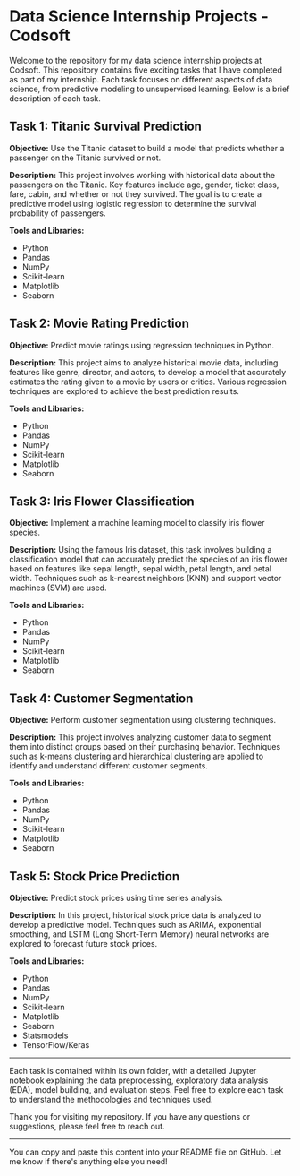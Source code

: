 # Data Science Internship Projects - Codsoft

Welcome to the repository for my data science internship projects at Codsoft. This repository contains five exciting tasks that I have completed as part of my internship. Each task focuses on different aspects of data science, from predictive modeling to unsupervised learning. Below is a brief description of each task.

## Task 1: Titanic Survival Prediction

**Objective:** Use the Titanic dataset to build a model that predicts whether a passenger on the Titanic survived or not.

**Description:** This project involves working with historical data about the passengers on the Titanic. Key features include age, gender, ticket class, fare, cabin, and whether or not they survived. The goal is to create a predictive model using logistic regression to determine the survival probability of passengers.

**Tools and Libraries:**
- Python
- Pandas
- NumPy
- Scikit-learn
- Matplotlib
- Seaborn

## Task 2: Movie Rating Prediction

**Objective:** Predict movie ratings using regression techniques in Python.

**Description:** This project aims to analyze historical movie data, including features like genre, director, and actors, to develop a model that accurately estimates the rating given to a movie by users or critics. Various regression techniques are explored to achieve the best prediction results.

**Tools and Libraries:**
- Python
- Pandas
- NumPy
- Scikit-learn
- Matplotlib
- Seaborn

## Task 3: Iris Flower Classification

**Objective:** Implement a machine learning model to classify iris flower species.

**Description:** Using the famous Iris dataset, this task involves building a classification model that can accurately predict the species of an iris flower based on features like sepal length, sepal width, petal length, and petal width. Techniques such as k-nearest neighbors (KNN) and support vector machines (SVM) are used.

**Tools and Libraries:**
- Python
- Pandas
- NumPy
- Scikit-learn
- Matplotlib
- Seaborn

## Task 4: Customer Segmentation

**Objective:** Perform customer segmentation using clustering techniques.

**Description:** This project involves analyzing customer data to segment them into distinct groups based on their purchasing behavior. Techniques such as k-means clustering and hierarchical clustering are applied to identify and understand different customer segments.

**Tools and Libraries:**
- Python
- Pandas
- NumPy
- Scikit-learn
- Matplotlib
- Seaborn

## Task 5: Stock Price Prediction

**Objective:** Predict stock prices using time series analysis.

**Description:** In this project, historical stock price data is analyzed to develop a predictive model. Techniques such as ARIMA, exponential smoothing, and LSTM (Long Short-Term Memory) neural networks are explored to forecast future stock prices.

**Tools and Libraries:**
- Python
- Pandas
- NumPy
- Scikit-learn
- Matplotlib
- Seaborn
- Statsmodels
- TensorFlow/Keras

---

Each task is contained within its own folder, with a detailed Jupyter notebook explaining the data preprocessing, exploratory data analysis (EDA), model building, and evaluation steps. Feel free to explore each task to understand the methodologies and techniques used.

Thank you for visiting my repository. If you have any questions or suggestions, please feel free to reach out.

---

You can copy and paste this content into your README file on GitHub. Let me know if there's anything else you need!
